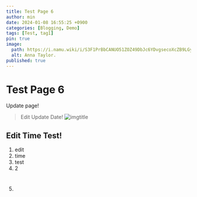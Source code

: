```yaml
---
title: Test Page 6
author: min
date: 2024-01-08 16:55:25 +0900
categories: [Blogging, Demo]
tags: [Test, tag1]
pin: true
image:
  path: https://i.namu.wiki/i/S3F1PrBbCANUO51ZOZ49DbJc6YDvgsecoXcZB9LGytqPR2ffc5ofNsPWlxbSbtlLKUEvTtGm3AugS4lwenh6Yg.gif
  alt: Anna Taylor.
published: true
---
```




# Test Page 6

Update page!

> Edit Update Date!
![imgtitle](https://chirpy-img.netlify.app/commons/devices-mockup.png)

## Edit Time Test! #

1. edit
2. time
3. test
4. 2
5. #
